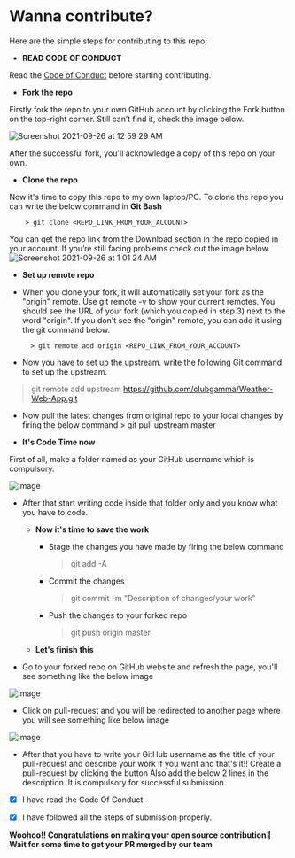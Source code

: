 # Wanna contribute?
 
Here are the simple steps for contributing to this repo;

- **READ CODE OF CONDUCT**

Read the [Code of Conduct](https://github.com/clubgamma/code-of-conduct) before starting contributing.

- **Fork the repo**

Firstly fork the repo to your own GitHub account by clicking the Fork button on the top-right corner. Still can’t find it, check the image below.


![Screenshot 2021-09-26 at 12 59 29 AM](https://user-images.githubusercontent.com/68161473/134783974-a82bdfac-cb87-4334-87f7-16c870cc82c5.png)


After the successful fork, you'll acknowledge a copy of this repo on your own.
 
  - **Clone the repo**
  
Now it's time to copy this repo to my own laptop/PC. To clone the repo you can write the below command in **Git Bash**

        > git clone <REPO_LINK_FROM_YOUR_ACCOUNT>
    
You can get the repo link from the Download section in the repo copied in your account. If you’re still facing problems check out the image below.
![Screenshot 2021-09-26 at 1 01 24 AM](https://user-images.githubusercontent.com/68161473/134783999-acc0fc65-60ed-4ad7-b9a9-5ff7c2b5c27f.png)




  - **Set up remote repo**

- When you clone your fork, it will automatically set your fork as the "origin" remote. Use git remote -v to show your current remotes. You should see the URL of your fork (which you copied in step 3) next to the word "origin". 
If you don't see the "origin" remote, you can add it using the git command below.

        > git remote add origin <REPO_LINK_FROM_YOUR_ACCOUNT>

- Now you have to set up the upstream. write the following Git command to set up the upstream.
> git remote add upstream https://github.com/clubgamma/Weather-Web-App.git
 
- Now pull the latest changes from original repo to your local changes by firing the below command
        > git pull upstream master
  
- **It's Code Time now**
  
First of all, make a folder named as your GitHub username which is compulsory. 


![image](https://user-images.githubusercontent.com/52206701/94184858-2a006180-fec2-11ea-9bdc-8bec3d3d1f72.png)


- After that start writing code inside that folder only and you know what you have to code.

   - **Now it's time to save the work**

      - Stage the changes you have made by firing the below command
        > git add -A
      - Commit the changes 
        > git commit -m "Description of changes/your work"
      - Push the changes to your forked repo
        > git push origin master
        
  - **Let's finish this**
- Go to your forked repo on GitHub website and refresh the page, you'll see something like the below image


![image](https://user-images.githubusercontent.com/52206701/94185006-6633c200-fec2-11ea-9cb8-d3efd2713d20.png)


- Click on pull-request and you will be redirected to another page where you will see something like below image 


![image](https://user-images.githubusercontent.com/52206701/94185055-73e94780-fec2-11ea-8bcf-8eb838a2fad2.png)

  
- After that you have to write your GitHub username as the title of your pull-request and describe your work if you want and that's it!! Create a pull-request by clicking the button
Also add the below 2 lines in the description. It is compulsory for successful submission.

 - [X] I have read the Code Of Conduct.
        
 - [X] I have followed all the steps of submission properly.


**Woohoo!! Congratulations on making your open source contribution🎉**
**Wait for some time to get your PR merged by our team**
